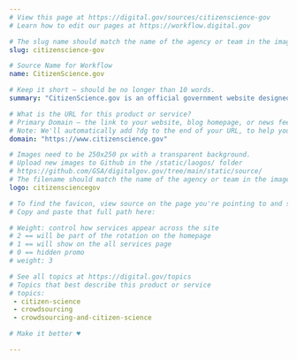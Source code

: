 ```yaml
---
# View this page at https://digital.gov/sources/citizenscience-gov
# Learn how to edit our pages at https://workflow.digital.gov

# The slug name should match the name of the agency or team in the image (e.g., gsa-logo.png or 18f-logo.png)
slug: citizenscience-gov

# Source Name for Workflow
name: CitizenScience.gov

# Keep it short — should be no longer than 10 words.
summary: "CitizenScience.gov is an official government website designed to accelerate the use of crowdsourcing and citizen science across the U.S. government."

# What is the URL for this product or service?
# Primary Domain — the link to your website, blog homepage, or news feed. (e.g., https://18f.gsa.gov/)
# Note: We'll automatically add ?dg to the end of your URL, to help you track links back to your site.
domain: "https://www.citizenscience.gov"

# Images need to be 250x250 px with a transparent background.
# Upload new images to Github in the /static/laogos/ folder
# https://github.com/GSA/digitalgov.gov/tree/main/static/source/
# The filename should match the name of the agency or team in the image (e.g., gsa-logo.png or 18f-logo.png)
logo: citizensciencegov

# To find the favicon, view source on the page you're pointing to and search for "favicon" or "icon". The path to the icon should be near the top.
# Copy and paste that full path here: 

# Weight: control how services appear across the site
# 2 == will be part of the rotation on the homepage
# 1 == will show on the all services page
# 0 == hidden promo
# weight: 3

# See all topics at https://digital.gov/topics
# Topics that best describe this product or service
# topics:
 - citizen-science
 - crowdsourcing
 - crowdsourcing-and-citizen-science

# Make it better ♥

---
```


